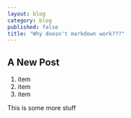 ```yaml
---
layout: blog
category: blog
published: false
title: "Why doesn't markdown work???"
---
```


## A New Post

1. item
2. item
3. item

This is some more stuff